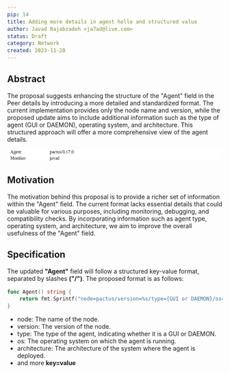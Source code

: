 ```yaml
---
pip: 14
title: Adding more details in agent hello and structured value
author: Javad Rajabzadeh <ja7ad@live.com>
status: Draft
category: Network
created: 2023-11-28
---
```


## Abstract

The proposal suggests enhancing the structure of the "Agent" field in the Peer details by introducing a more detailed and standardized format. The current implementation provides only the node name and version, while the proposed update aims to include additional information such as the type of agent (GUI or DAEMON), operating system, and architecture. This structured approach will offer a more comprehensive view of the agent details.

![Peer Information](../assets/pip-14/agent.png)

## Motivation

The motivation behind this proposal is to provide a richer set of information within the "Agent" field. The current format lacks essential details that could be valuable for various purposes, including monitoring, debugging, and compatibility checks. By incorporating information such as agent type, operating system, and architecture, we aim to improve the overall usefulness of the "Agent" field.

## Specification

The updated **"Agent"** field will follow a structured key-value format, separated by slashes **("/")**. The proposed format is as follows:

```go
func Agent() string {
    return fmt.Sprintf("node=pactus/version=%s/type={GUI or DAEMON}/os=%s/arch=%s", Version(), runtime.GOOS, runtime.GOARCH)
}
```

- node: The name of the node.
- version: The version of the node.
- type: The type of the agent, indicating whether it is a GUI or DAEMON.
- os: The operating system on which the agent is running.
- architecture: The architecture of the system where the agent is deployed.
- and more **key=value**